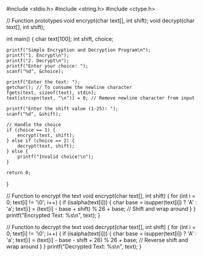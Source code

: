 #include <stdio.h>
#include <string.h>
#include <ctype.h>

// Function prototypes
void encrypt(char text[], int shift);
void decrypt(char text[], int shift);

int main() {
    char text[100];
    int shift, choice;

    printf("Simple Encryption and Decryption Program\n");
    printf("1. Encrypt\n");
    printf("2. Decrypt\n");
    printf("Enter your choice: ");
    scanf("%d", &choice);

    printf("Enter the text: ");
    getchar(); // To consume the newline character
    fgets(text, sizeof(text), stdin);
    text[strcspn(text, "\n")] = 0; // Remove newline character from input

    printf("Enter the shift value (1-25): ");
    scanf("%d", &shift);

    // Handle the choice
    if (choice == 1) {
        encrypt(text, shift);
    } else if (choice == 2) {
        decrypt(text, shift);
    } else {
        printf("Invalid choice!\n");
    }

    return 0;
}

// Function to encrypt the text
void encrypt(char text[], int shift) {
    for (int i = 0; text[i] != '\0'; i++) {
        if (isalpha(text[i])) {
            char base = isupper(text[i]) ? 'A' : 'a';
            text[i] = (text[i] - base + shift) % 26 + base; // Shift and wrap around
        }
    }
    printf("Encrypted Text: %s\n", text);
}

// Function to decrypt the text
void decrypt(char text[], int shift) {
    for (int i = 0; text[i] != '\0'; i++) {
        if (isalpha(text[i])) {
            char base = isupper(text[i]) ? 'A' : 'a';
            text[i] = (text[i] - base - shift + 26) % 26 + base; // Reverse shift and wrap around
        }
    }
    printf("Decrypted Text: %s\n", text);
}
